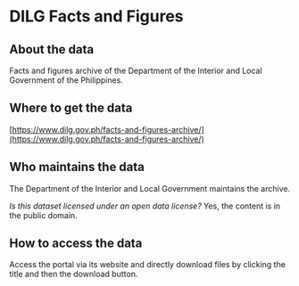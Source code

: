 # DILG Facts and Figures

## About the data 
Facts and figures archive of the Department of the Interior and Local Government of the Philippines.

## Where to get the data 
[https://www.dilg.gov.ph/facts-and-figures-archive/](https://www.dilg.gov.ph/facts-and-figures-archive/) 

## Who maintains the data 
The Department of the Interior and Local Government maintains the archive.

*Is this dataset licensed under an open data license?* Yes, the content is in the public domain.

## How to access the data 
Access the portal via its website and directly download files by clicking the title and then the download button.